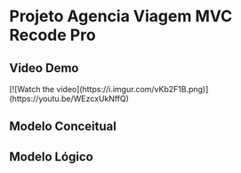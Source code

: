 <h1>Projeto Agencia Viagem MVC Recode Pro</h1>

<h2>Video Demo</h2>
[![Watch the video](https://i.imgur.com/vKb2F1B.png)](https://youtu.be/WEzcxUkNffQ)


<h2>Modelo Conceitual</h2>



<h2>Modelo Lógico</h2>


